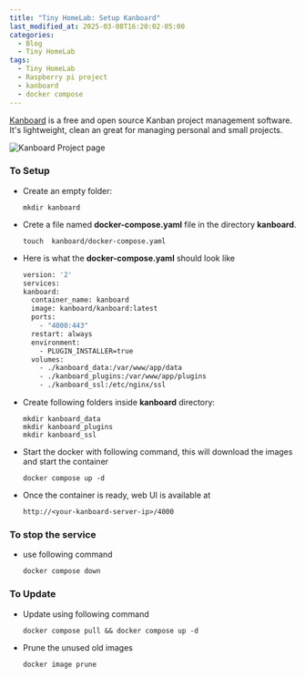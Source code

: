```yaml
---
title: "Tiny HomeLab: Setup Kanboard"
last_modified_at: 2025-03-08T16:20:02-05:00
categories:
  - Blog
  - Tiny HomeLab
tags:
  - Tiny HomeLab
  - Raspberry pi project
  - kanboard
  - docker compose
---
```


[Kanboard](https://kanboard.org/) is a free and open source Kanban project management software. It's lightweight, clean an great for managing personal and small projects.

![Kanboard Project page](https://kanboard.org/assets/img/board.png "Kanboard")

### To Setup
- Create an empty folder:
    ```
    mkdir kanboard
    ```
- Crete a file named **docker-compose.yaml** file in the directory **kanboard**.
    ```
    touch  kanboard/docker-compose.yaml
    ``` 
- Here is what the **docker-compose.yaml** should look like
    ```dockerfile
  version: '2'
  services:
    kanboard:
      container_name: kanboard
      image: kanboard/kanboard:latest
      ports:
        - "4000:443"
      restart: always
      environment:
        - PLUGIN_INSTALLER=true
      volumes:
        - ./kanboard_data:/var/www/app/data
        - ./kanboard_plugins:/var/www/app/plugins
        - ./kanboard_ssl:/etc/nginx/ssl
    ```
- Create following folders inside **kanboard** directory:
    ```
    mkdir kanboard_data
    mkdir kanboard_plugins
    mkdir kanboard_ssl
    ```
- Start the docker with following command, this will download the images and start the container
    ```
    docker compose up -d
    ``` 
- Once the container is ready, web UI is available at
    ```
    http://<your-kanboard-server-ip>/4000
    ```

### To stop the service
- use following command
    ```
    docker compose down
    ```

### To Update
- Update using following command
    ```
    docker compose pull && docker compose up -d
    ```
- Prune the unused old images
    ```
    docker image prune
    ```